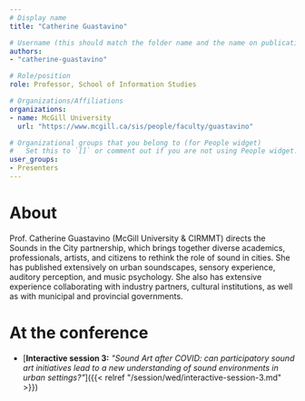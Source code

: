 ```yaml
---
# Display name
title: "Catherine Guastavino"

# Username (this should match the folder name and the name on publications)
authors:
- "catherine-guastavino"

# Role/position
role: Professor, School of Information Studies

# Organizations/Affiliations
organizations:
- name: McGill University
  url: "https://www.mcgill.ca/sis/people/faculty/guastavino"

# Organizational groups that you belong to (for People widget)
#   Set this to `[]` or comment out if you are not using People widget.
user_groups:
- Presenters
---
```


# About

Prof. Catherine Guastavino (McGill University & CIRMMT) directs the Sounds in the City partnership, which brings together diverse academics, professionals, artists, and citizens to rethink the role of sound in cities. She has published extensively on urban soundscapes, sensory experience, auditory perception, and music psychology. She also has extensive experience collaborating with industry partners, cultural institutions, as well as with municipal and provincial governments. 

# At the conference

- [**Interactive session 3:** *"Sound Art after COVID: can participatory sound art initiatives lead to a new understanding of sound environments in urban settings?"*]({{< relref "/session/wed/interactive-session-3.md" >}})
